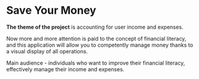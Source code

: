 # Save Your Money

**The theme of the project** is accounting for user income and expenses.

Now more and more attention is paid to the concept of financial literacy, and this application will allow you to
competently manage money thanks to a visual display of all operations.

Main audience - individuals who want to improve their financial literacy, effectively manage their income and expenses.
